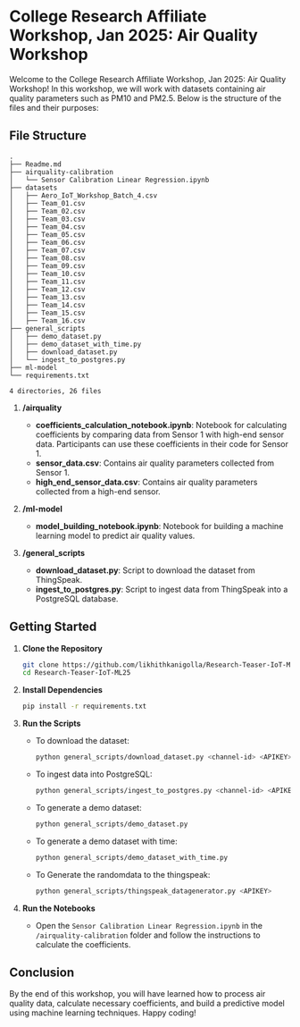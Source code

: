 # College Research Affiliate Workshop, Jan 2025: Air Quality Workshop

Welcome to the College Research Affiliate Workshop, Jan 2025: Air Quality Workshop! In this workshop, we will work with datasets containing air quality parameters such as PM10 and PM2.5. Below is the structure of the files and their purposes:

## File Structure

```
.
├── Readme.md
├── airquality-calibration
│   └── Sensor Calibration Linear Regression.ipynb
├── datasets
│   ├── Aero_IoT_Workshop_Batch_4.csv
│   ├── Team_01.csv
│   ├── Team_02.csv
│   ├── Team_03.csv
│   ├── Team_04.csv
│   ├── Team_05.csv
│   ├── Team_06.csv
│   ├── Team_07.csv
│   ├── Team_08.csv
│   ├── Team_09.csv
│   ├── Team_10.csv
│   ├── Team_11.csv
│   ├── Team_12.csv
│   ├── Team_13.csv
│   ├── Team_14.csv
│   ├── Team_15.csv
│   ├── Team_16.csv
├── general_scripts
│   ├── demo_dataset.py
│   ├── demo_dataset_with_time.py
│   ├── download_dataset.py
│   └── ingest_to_postgres.py
├── ml-model
└── requirements.txt

4 directories, 26 files
```

1. **/airquality**
    - **coefficients_calculation_notebook.ipynb**: Notebook for calculating coefficients by comparing data from Sensor 1 with high-end sensor data. Participants can use these coefficients in their code for Sensor 1.
    - **sensor_data.csv**: Contains air quality parameters collected from Sensor 1.
    - **high_end_sensor_data.csv**: Contains air quality parameters collected from a high-end sensor.

2. **/ml-model**
    - **model_building_notebook.ipynb**: Notebook for building a machine learning model to predict air quality values.

3. **/general_scripts**
    - **download_dataset.py**: Script to download the dataset from ThingSpeak.
    - **ingest_to_postgres.py**: Script to ingest data from ThingSpeak into a PostgreSQL database.

## Getting Started

1. **Clone the Repository**
    ```bash
    git clone https://github.com/likhithkanigolla/Research-Teaser-IoT-ML25.git
    cd Research-Teaser-IoT-ML25
    ```

2. **Install Dependencies**
    ```bash
    pip install -r requirements.txt
    ```

3. **Run the Scripts**
    - To download the dataset:
      ```bash
      python general_scripts/download_dataset.py <channel-id> <APIKEY>
      ```
    - To ingest data into PostgreSQL:
      ```bash
      python general_scripts/ingest_to_postgres.py <channel-id> <APIKEY>
      ```
    - To generate a demo dataset:
      ```bash
      python general_scripts/demo_dataset.py
      ```
    - To generate a demo dataset with time:
      ```bash
      python general_scripts/demo_dataset_with_time.py
      ```
    - To Generate the randomdata to the thingspeak:
      ```bash
      python general_scripts/thingspeak_datagenerator.py <APIKEY>
      ```

1. **Run the Notebooks**
    - Open the `Sensor Calibration Linear Regression.ipynb` in the `/airquality-calibration` folder and follow the instructions to calculate the coefficients.

## Conclusion

By the end of this workshop, you will have learned how to process air quality data, calculate necessary coefficients, and build a predictive model using machine learning techniques. Happy coding!


